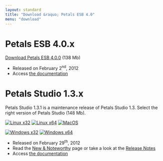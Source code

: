 ```yaml
---
layout: standard
title: "Download &raquo; Petals ESB 4.0"
menu: "download"
---
```


# Petals ESB 4.0.x

[Download Petals ESB 4.0.0](http://download.petalslink.com/petals-esb/petals-esb-distrib-4.0.zip "Petals ESB 4.0.0") (138 Mb)

- Released on February 2<sup>nd</sup>, 2012
- Access [the documentation](https://doc.petalslink.com/display/petalsesb41/Petals+ESB+4.0)

# Petals Studio 1.3.x

Petals Studio 1.3.1 is a maintenance release of Petals Studio 1.3.
Select the right version of Petals Studio (148 Mb).

<a href="http://download.petalslink.com/petals-studio/Petals-Studio--1.3.1--linux.gtk.x86.zip"><img alt="Linux x32" src="/resources/images/linux_32.png" /></a>
<a href="http://download.petalslink.com/petals-studio/Petals-Studio--1.3.1--linux.gtk.x86_64.zip"><img alt="Linux x64" src="/resources/images/linux_64.png" /></a>
<a href="http://download.petalslink.com/petals-studio/Petals-Studio--1.3.1--macosx.cocoa.x86_64.zip"><img alt="MacOS" src="/resources/images/mac.png" /></a><br />

<a href="http://download.petalslink.com/petals-studio/Petals-Studio--1.3.1--win32.win32.x86.zip"><img alt="Windows x32" src="/resources/images/windows_32.png"/></a>
<a href="http://download.petalslink.com/petals-studio/Petals-Studio--1.3.1--win32.win32.x86_64.zip"><img alt="Windows x64" src="/resources/images/windows_64.png"/></a>

- Released on February 29<sup>th</sup>, 2012
- Read the [New & Noteworthy](https://doc.petalslink.com/display/petalsstudio13/New+and+Noteworthy) page or take a look at the [Release Notes](https://jira.petalslink.com/secure/ReleaseNote.jspa?projectId=10070&version=10322)
- Access [the documentation](https://doc.petalslink.com/display/petalsstudio13/Petals+Studio+1.3)

